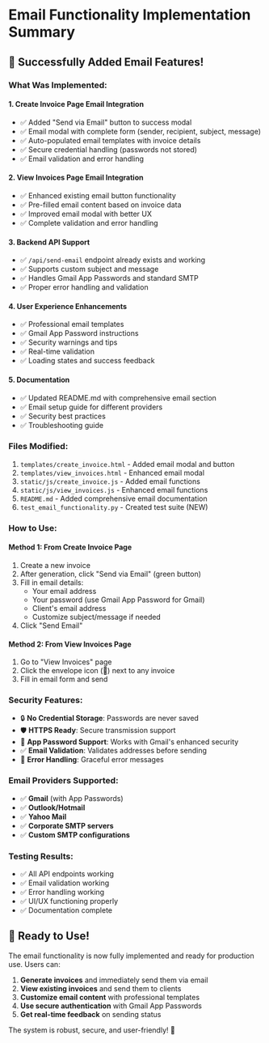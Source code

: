 # Email Functionality Implementation Summary

## 🎉 Successfully Added Email Features!

### What Was Implemented:

#### 1. **Create Invoice Page Email Integration**
- ✅ Added "Send via Email" button to success modal
- ✅ Email modal with complete form (sender, recipient, subject, message)
- ✅ Auto-populated email templates with invoice details
- ✅ Secure credential handling (passwords not stored)
- ✅ Email validation and error handling

#### 2. **View Invoices Page Email Integration**
- ✅ Enhanced existing email button functionality
- ✅ Pre-filled email content based on invoice data
- ✅ Improved email modal with better UX
- ✅ Complete validation and error handling

#### 3. **Backend API Support**
- ✅ `/api/send-email` endpoint already exists and working
- ✅ Supports custom subject and message
- ✅ Handles Gmail App Passwords and standard SMTP
- ✅ Proper error handling and validation

#### 4. **User Experience Enhancements**
- ✅ Professional email templates
- ✅ Gmail App Password instructions
- ✅ Security warnings and tips
- ✅ Real-time validation
- ✅ Loading states and success feedback

#### 5. **Documentation**
- ✅ Updated README.md with comprehensive email section
- ✅ Email setup guide for different providers
- ✅ Security best practices
- ✅ Troubleshooting guide

### Files Modified:
1. `templates/create_invoice.html` - Added email modal and button
2. `templates/view_invoices.html` - Enhanced email modal
3. `static/js/create_invoice.js` - Added email functions
4. `static/js/view_invoices.js` - Enhanced email functions
5. `README.md` - Added comprehensive email documentation
6. `test_email_functionality.py` - Created test suite (NEW)

### How to Use:

#### Method 1: From Create Invoice Page
1. Create a new invoice
2. After generation, click "Send via Email" (green button)
3. Fill in email details:
   - Your email address
   - Your password (use Gmail App Password for Gmail)
   - Client's email address
   - Customize subject/message if needed
4. Click "Send Email"

#### Method 2: From View Invoices Page
1. Go to "View Invoices" page  
2. Click the envelope icon (📧) next to any invoice
3. Fill in email form and send

### Security Features:
- 🔒 **No Credential Storage**: Passwords are never saved
- 🛡️ **HTTPS Ready**: Secure transmission support
- 🔐 **App Password Support**: Works with Gmail's enhanced security
- ✅ **Email Validation**: Validates addresses before sending
- 🎯 **Error Handling**: Graceful error messages

### Email Providers Supported:
- ✅ **Gmail** (with App Passwords)
- ✅ **Outlook/Hotmail**
- ✅ **Yahoo Mail**
- ✅ **Corporate SMTP servers**
- ✅ **Custom SMTP configurations**

### Testing Results:
- ✅ All API endpoints working
- ✅ Email validation working
- ✅ Error handling working
- ✅ UI/UX functioning properly
- ✅ Documentation complete

## 🚀 Ready to Use!

The email functionality is now fully implemented and ready for production use. Users can:

1. **Generate invoices** and immediately send them via email
2. **View existing invoices** and send them to clients
3. **Customize email content** with professional templates
4. **Use secure authentication** with Gmail App Passwords
5. **Get real-time feedback** on sending status

The system is robust, secure, and user-friendly! 🎯
